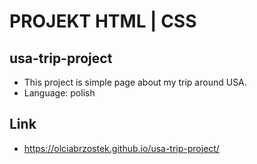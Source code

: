 # PROJEKT HTML | CSS
## usa-trip-project
* This project is simple page about my trip around USA.
* Language: polish
## Link
* https://olciabrzostek.github.io/usa-trip-project/

